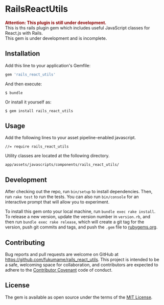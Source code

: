 # RailsReactUtils
<font color="darkred">**Attention: This plugin is still under development.**</font><br>
This is ths rails plugin gem which includes useful JavaScript classes for React.js with Rails.<br>
This gem is under development and is incomplete.

## Installation

Add this line to your application's Gemfile:

```ruby
gem 'rails_react_utils'
```

And then execute:

    $ bundle

Or install it yourself as:

    $ gem install rails_react_utils

## Usage
Add the following lines to your asset pipeline-enabled javascript.<br>

    //= require rails_react_utils


Utility classes are located at the following directory.<br>

    app/assets/javascripts/components/rails_react_utils/

## Development

After checking out the repo, run `bin/setup` to install dependencies. Then, run `rake test` to run the tests. You can also run `bin/console` for an interactive prompt that will allow you to experiment.

To install this gem onto your local machine, run `bundle exec rake install`. To release a new version, update the version number in `version.rb`, and then run `bundle exec rake release`, which will create a git tag for the version, push git commits and tags, and push the `.gem` file to [rubygems.org](https://rubygems.org).

## Contributing

Bug reports and pull requests are welcome on GitHub at https://github.com/fukumame/rails_react_utils. This project is intended to be a safe, welcoming space for collaboration, and contributors are expected to adhere to the [Contributor Covenant](http://contributor-covenant.org) code of conduct.


## License

The gem is available as open source under the terms of the [MIT License](http://opensource.org/licenses/MIT).

